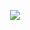 <p align="center">
  <img src="https://github-readme-streak-stats.herokuapp.com?user=jawadahbab&theme=material-palenight&hide_border=true&date_format=j%20M%5B%20Y%5D" />
</p>

